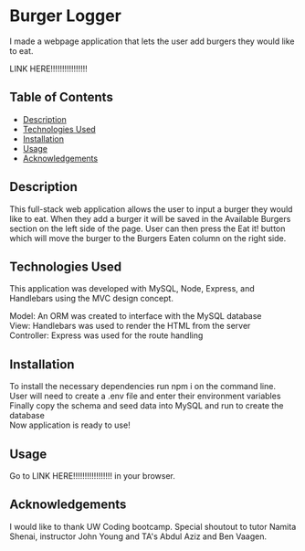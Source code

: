 # Burger Logger

I made a webpage application that lets the user add burgers they would like to eat.

LINK HERE!!!!!!!!!!!!!!!!

## Table of Contents

* [Description](#description)
* [Technologies Used](#technologies)
* [Installation](#installation)
* [Usage](#usage)
* [Acknowledgements](#acknowledgements)

## Description

This full-stack web application allows the user to input a burger they would like to eat. When they add a burger it will be saved in the Available Burgers section on the left side of the page. User can then press the Eat it! button which will move the burger to the Burgers Eaten column on the right side.

## Technologies Used

This application was developed with MySQL, Node, Express, and Handlebars using the MVC design concept.

Model: An ORM was created to interface with the MySQL database\
View: Handlebars was used to render the HTML from the server\
Controller: Express was used for the route handling

## Installation

To install the necessary dependencies run npm i on the command line.\
User will need to create a .env file and enter their environment variables\
Finally copy the schema and seed data into MySQL and run to create the database\
Now application is ready to use!

## Usage

Go to LINK HERE!!!!!!!!!!!!!!!!! in your browser.





## Acknowledgements

I would like to thank UW Coding bootcamp. Special shoutout to tutor Namita Shenai, instructor John Young and TA's Abdul Aziz and Ben Vaagen.